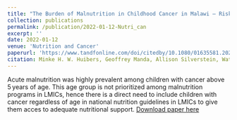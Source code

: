 ```yaml
---
title: "The Burden of Malnutrition in Childhood Cancer in Malawi – Risk Regardless of Age"
collection: publications
permalink: /publication/2022-01-12-Nutri_can
excerpt: ''
date: 2022-01-12
venue: 'Nutrition and Cancer'
paperurl: 'https://www.tandfonline.com/doi/citedby/10.1080/01635581.2022.2076888?scroll=top&needAccess=true'
citation: Minke H. W. Huibers, Geoffrey Manda, Allison Silverstein, Watipaso Wanda, Idah Mtete, Samuel Makuti, Kate D. Westmoreland, Parth Mehta & Nmazuo W. Ozuah (2022) The Burden of Malnutrition in Childhood Cancer in Malawi – Risk Regardless of Age, Nutrition and Cancer, 74:9, 3322-3328, DOI: 10.1080/01635581.2022.2076888
---
```

Acute malnutrition was highly prevalent among children with cancer above 5 years of age. This age group is not prioritized among malnutrition programs in LMICs, hence there is a direct need to include children with cancer regardless of age in national nutrition guidelines in LMICs to give them acces to adequate nutritional support.
[Download paper here](https://www.tandfonline.com/doi/citedby/10.1080/01635581.2022.2076888?scroll=top&needAccess=true)

